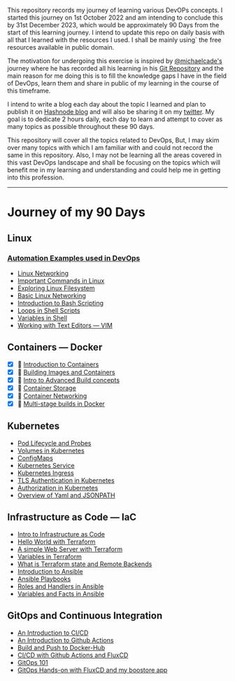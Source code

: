 This repository records my journey of learning various DevOPs concepts. I started this journey on 1st October 2022 and am intending to 
conclude this by 31st December 2023, which would be approximately 90 Days from the start of this learning journey. I intend to update this repo on daily basis with all that I learned with the resources I used. I shall be mainly using` the free resources available in public domain.

The motivation for undergoing this exercise is inspired by [@michaelcade's](https://twitter.com/michaelcade1) journey where he has recorded all his learning in his [Git Repository](https://github.com/michaelcade/90DaysOfDevOPs) and the main reason for me doing this is to fill the knowledge gaps I have in the field of DevOps, learn them and share in public of my learning in the course of this timeframe.

I intend to write a blog each day about the topic I learned and plan to publish it on [Hashnode blog](https://santoshdtsi.hashnode.dev) and will also be sharing it on my [twitter](https://twitter.com/santoshdts). My goal is to dedicate 2 hours daily, each day to learn and attempt to cover as many topics as possible throughout these 90 days.

This repository will cover all the topics related to DevOps, But, I may skim over many topics with which I am familiar with and could not record the same in this repository. Also, I may not be learning all the areas covered in this vast DevOps landscape and shall be focusing on the topics which will benefit me in my learning and understanding and could help me in getting into this profession.  


---

# Journey of my 90 Days

## Linux
### [Automation Examples used in DevOps](https://github.com/codeaprendiz/learn-devops/tree/main/home/programming-languages/shell)
- [Linux Networking](./Linux/Networking/04-linux-networking.md)
- [Important Commands in Linux](./Linux/13-important-commands.md)
- [Exploring Linux Filesystem](./Linux/14-linux-filesystem.md)
- [Basic Linux Networking](./Linux/Networking/04-linux-networking.md)
- [Introduction to Bash Scripting](./Linux/15-bash-scripting.md)
- [Loops in Shell Scripts](./Linux/15-bash-scripting.md)
- [Variables in Shell](./Linux/16-variables.md)
- [Working with Text Editors — VIM](./Linux/17-vim.md)
## Containers — Docker
- [x] :whale: [Introduction to Containers](./Containers/Docker/18-containers.md)
- [x] :whale: [Building Images and Containers](./Containers/Docker/19-building-containers.md)
- [x] :whale: [Intro to Advanced Build concepts](./Containers/Docker/20-advanced-builds.md)
- [x] :whale: [Container Storage](./Containers/Docker/05-container-storage.md)
- [x] :whale: [Container Networking](./Containers/Docker/21-container-networking.md)
- [x] :whale: [Multi-stage builds in Docker](./Containers/Docker/23-multi-stage-builds.md)
## Kubernetes
- [Pod Lifecycle and Probes](./Kubernetes/07-lifecycle-and-probes.md)
- [Volumes in Kubernetes](./Kubernetes/Volumes/06-kubernetes-volumes.md)
- [ConfigMaps](./Kubernetes/08-configmap.md)
- [Kubernetes Service](./Kubernetes/09-service.md)
- [Kubernetes Ingress](./Kubernetes/10-ingress.md)
- [TLS Authentication in Kubernetes](./Kubernetes/11-tls-authentication.md)
- [Authorization in Kubernetes](./Kubernetes/12-authorization.md)
- [Overview of Yaml and JSONPATH](./Kubernetes/22-yaml-jsonpath.md)

## Infrastructure as Code — IaC
- [Intro to Infrastructure as Code](./Infra-as-Code/24-iac.md)
- [Hello World with Terraform](./Infra-as-Code/25-terraform.md)
- [A simple Web Server with Terraform](./Infra-as-Code/26-web-server.md)
- [Variables in Terraform](./Infra-as-Code/27-tf-variables.md)
- [What is Terraform state and Remote Backends](./Infra-as-Code/28-tf-state.md)
- [Introduction to Ansible](./Infra-as-Code/29-ansible.md)
- [Ansible Playbooks](./Infra-as-Code/30-ansible-playbooks.md)
- [Roles and Handlers in Ansible](./Infra-as-Code/31-handelers-roles.md)
- [Variables and Facts in Ansible](./Infra-as-Code/32-ansible-vars.md)

## GitOps and Continuous Integration
- [An Introduction to CI/CD](./CI-CD/33-ci-cd-intro.md)
- [An Introduction to Github Actions](./CI-CD/github-actions/34-intro-gh-actions.md)
- [Build and Push to Docker-Hub](./CI-CD/github-actions/35-docker-push.md)
- [CI/CD with Github Actions and FluxCD](./CI-CD/github-actions/36-ci-cd-gh-fluxcd.md)
- [GitOps 101](./CI-CD/GitOps/37-gitops-101.md) 
- [GitOps Hands-on with FluxCD and my boostore app](./CI-CD/GitOps/38-Cd%20with-fluxcd.md)
